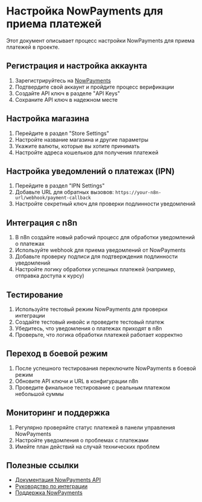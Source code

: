 # Настройка NowPayments для приема платежей

Этот документ описывает процесс настройки NowPayments для приема платежей в проекте.

## Регистрация и настройка аккаунта

1. Зарегистрируйтесь на [NowPayments](https://nowpayments.io/)
2. Подтвердите свой аккаунт и пройдите процесс верификации
3. Создайте API ключ в разделе "API Keys"
4. Сохраните API ключ в надежном месте

## Настройка магазина

1. Перейдите в раздел "Store Settings"
2. Настройте название магазина и другие параметры
3. Укажите валюты, которые вы хотите принимать
4. Настройте адреса кошельков для получения платежей

## Настройка уведомлений о платежах (IPN)

1. Перейдите в раздел "IPN Settings"
2. Добавьте URL для обратных вызовов: `https://your-n8n-url/webhook/payment-callback`
3. Настройте секретный ключ для проверки подлинности уведомлений

## Интеграция с n8n

1. В n8n создайте новый рабочий процесс для обработки уведомлений о платежах
2. Используйте webhook для приема уведомлений от NowPayments
3. Добавьте проверку подписи для подтверждения подлинности уведомлений
4. Настройте логику обработки успешных платежей (например, отправка доступа к курсу)

## Тестирование

1. Используйте тестовый режим NowPayments для проверки интеграции
2. Создайте тестовый инвойс и проведите тестовый платеж
3. Убедитесь, что уведомления о платежах приходят в n8n
4. Проверьте, что логика обработки платежей работает корректно

## Переход в боевой режим

1. После успешного тестирования переключите NowPayments в боевой режим
2. Обновите API ключи и URL в конфигурации n8n
3. Проведите финальное тестирование с реальным платежом небольшой суммы

## Мониторинг и поддержка

1. Регулярно проверяйте статус платежей в панели управления NowPayments
2. Настройте уведомления о проблемах с платежами
3. Имейте план действий на случай технических проблем

## Полезные ссылки

- [Документация NowPayments API](https://nowpayments.io/doc/)
- [Руководство по интеграции](https://nowpayments.io/help/)
- [Поддержка NowPayments](https://nowpayments.io/support)